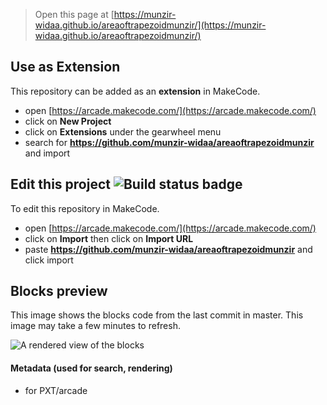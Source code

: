  


> Open this page at [https://munzir-widaa.github.io/areaoftrapezoidmunzir/](https://munzir-widaa.github.io/areaoftrapezoidmunzir/)

## Use as Extension

This repository can be added as an **extension** in MakeCode.

* open [https://arcade.makecode.com/](https://arcade.makecode.com/)
* click on **New Project**
* click on **Extensions** under the gearwheel menu
* search for **https://github.com/munzir-widaa/areaoftrapezoidmunzir** and import

## Edit this project ![Build status badge](https://github.com/munzir-widaa/areaoftrapezoidmunzir/workflows/MakeCode/badge.svg)

To edit this repository in MakeCode.

* open [https://arcade.makecode.com/](https://arcade.makecode.com/)
* click on **Import** then click on **Import URL**
* paste **https://github.com/munzir-widaa/areaoftrapezoidmunzir** and click import

## Blocks preview

This image shows the blocks code from the last commit in master.
This image may take a few minutes to refresh.

![A rendered view of the blocks](https://github.com/munzir-widaa/areaoftrapezoidmunzir/raw/master/.github/makecode/blocks.png)

#### Metadata (used for search, rendering)

* for PXT/arcade
<script src="https://makecode.com/gh-pages-embed.js"></script><script>makeCodeRender("{{ site.makecode.home_url }}", "{{ site.github.owner_name }}/{{ site.github.repository_name }}");</script>

